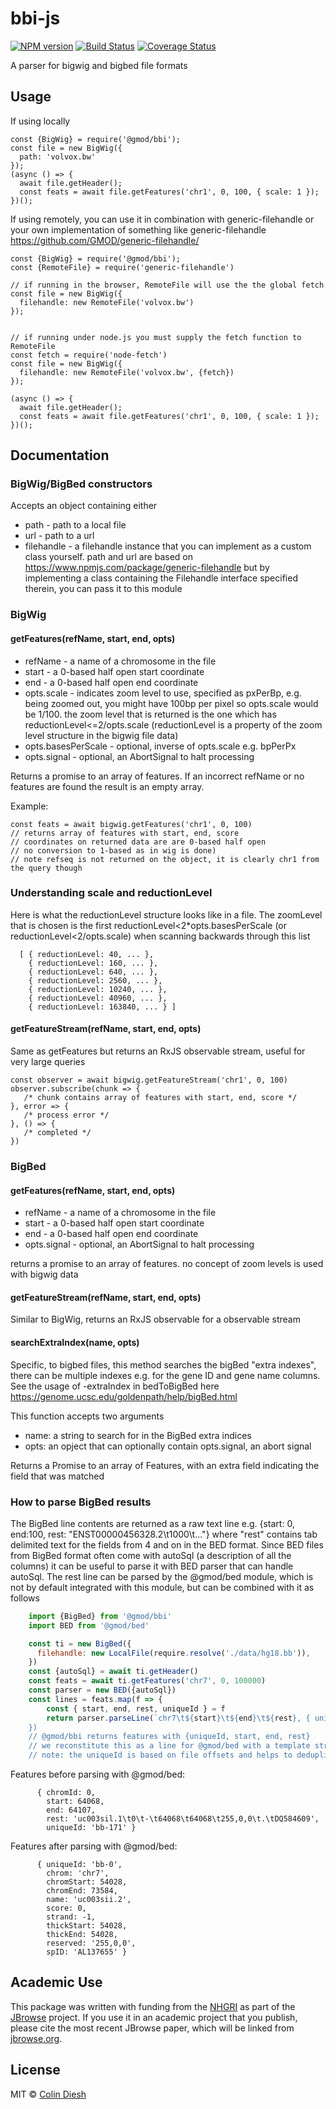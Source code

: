 # bbi-js

[![NPM version](https://img.shields.io/npm/v/@gmod/bbi.svg?style=flat-square)](https://npmjs.org/package/@gmod/bbi)
[![Build Status](https://img.shields.io/travis/GMOD/bbi-js/master.svg?style=flat-square)](https://travis-ci.org/GMOD/bbi-js) [![Coverage Status](https://img.shields.io/codecov/c/github/GMOD/bbi-js/master.svg?style=flat-square)](https://codecov.io/gh/GMOD/bbi-js/branch/master)


A parser for bigwig and bigbed file formats

## Usage

If using locally

    const {BigWig} = require('@gmod/bbi');
    const file = new BigWig({
      path: 'volvox.bw'
    });
    (async () => {
      await file.getHeader();
      const feats = await file.getFeatures('chr1', 0, 100, { scale: 1 });
    })();


If using remotely, you can use it in combination with generic-filehandle or your own implementation of something like generic-filehandle
https://github.com/GMOD/generic-filehandle/

    const {BigWig} = require('@gmod/bbi');
    const {RemoteFile} = require('generic-filehandle')

    // if running in the browser, RemoteFile will use the the global fetch
    const file = new BigWig({
      filehandle: new RemoteFile('volvox.bw')
    });


    // if running under node.js you must supply the fetch function to RemoteFile
    const fetch = require('node-fetch')
    const file = new BigWig({
      filehandle: new RemoteFile('volvox.bw', {fetch})
    });

    (async () => {
      await file.getHeader();
      const feats = await file.getFeatures('chr1', 0, 100, { scale: 1 });
    })();



## Documentation

### BigWig/BigBed constructors

Accepts an object containing either

* path - path to a local file
* url - path to a url
* filehandle - a filehandle instance that you can implement as a custom class yourself. path and url are based on https://www.npmjs.com/package/generic-filehandle but by implementing a class containing the Filehandle interface specified therein, you can pass it to this module


### BigWig

#### getFeatures(refName, start, end, opts)

* refName - a name of a chromosome in the file
* start - a 0-based half open start coordinate
* end - a 0-based half open end coordinate
* opts.scale - indicates zoom level to use, specified as pxPerBp, e.g. being zoomed out, you might have 100bp per pixel so opts.scale would be 1/100. the zoom level that is returned is the one which has reductionLevel<=2/opts.scale (reductionLevel is a property of the zoom level structure in the bigwig file data)
* opts.basesPerScale - optional, inverse of opts.scale e.g. bpPerPx
* opts.signal - optional, an AbortSignal to halt processing


Returns a promise to an array of features. If an incorrect refName or no features are found the result is an empty array.

Example:

    const feats = await bigwig.getFeatures('chr1', 0, 100)
    // returns array of features with start, end, score
    // coordinates on returned data are are 0-based half open
    // no conversion to 1-based as in wig is done)
    // note refseq is not returned on the object, it is clearly chr1 from the query though


### Understanding scale and reductionLevel

Here is what the reductionLevel structure looks like in a file. The zoomLevel that is chosen is the first reductionLevel<2*opts.basesPerScale (or reductionLevel<2/opts.scale) when scanning backwards through this list

      [ { reductionLevel: 40, ... },
        { reductionLevel: 160, ... },
        { reductionLevel: 640, ... },
        { reductionLevel: 2560, ... },
        { reductionLevel: 10240, ... },
        { reductionLevel: 40960, ... },
        { reductionLevel: 163840, ... } ]


#### getFeatureStream(refName, start, end, opts)

Same as getFeatures but returns an RxJS observable stream, useful for very large queries

    const observer = await bigwig.getFeatureStream('chr1', 0, 100)
    observer.subscribe(chunk => {
       /* chunk contains array of features with start, end, score */
    }, error => {
       /* process error */
    }, () => {
       /* completed */
    })

### BigBed

#### getFeatures(refName, start, end, opts)

* refName - a name of a chromosome in the file
* start - a 0-based half open start coordinate
* end - a 0-based half open end coordinate
* opts.signal - optional, an AbortSignal to halt processing

returns a promise to an array of features. no concept of zoom levels is used with bigwig data

#### getFeatureStream(refName, start, end, opts)

Similar to BigWig, returns an RxJS observable for a observable stream

#### searchExtraIndex(name, opts)

Specific, to bigbed files, this method searches the bigBed "extra indexes", there can be multiple indexes e.g. for the gene ID and gene name columns. See the usage of -extraIndex in bedToBigBed here https://genome.ucsc.edu/goldenpath/help/bigBed.html

This function accepts two arguments

- name: a string to search for in the BigBed extra indices
- opts: an opject that can optionally contain opts.signal, an abort signal

Returns a Promise to an array of Features, with an extra field indicating the field that was matched

### How to parse BigBed results

The BigBed line contents are returned as a raw text line e.g. {start: 0, end:100, rest: "ENST00000456328.2\t1000\t..."} where "rest" contains tab delimited text for the fields from 4 and on in the BED format.  Since BED files from BigBed format often come with autoSql (a description of all the columns) it can be useful to parse it with BED parser that can handle autoSql. The rest line can be parsed by the @gmod/bed module, which is not by default integrated with this module, but can be combined with it as follows


```js
    import {BigBed} from '@gmod/bbi'
    import BED from '@gmod/bed'

    const ti = new BigBed({
      filehandle: new LocalFile(require.resolve('./data/hg18.bb')),
    })
    const {autoSql} = await ti.getHeader()
    const feats = await ti.getFeatures('chr7', 0, 100000)
    const parser = new BED({autoSql})
    const lines = feats.map(f => {
        const { start, end, rest, uniqueId } = f
        return parser.parseLine(`chr7\t${start}\t${end}\t${rest}, { uniqueId })\
    })
    // @gmod/bbi returns features with {uniqueId, start, end, rest}
    // we reconstitute this as a line for @gmod/bed with a template string
    // note: the uniqueId is based on file offsets and helps to deduplicate exact feature copies if they exist
```

Features before parsing with @gmod/bed:

```
      { chromId: 0,
        start: 64068,
        end: 64107,
        rest: 'uc003sil.1\t0\t-\t64068\t64068\t255,0,0\t.\tDQ584609',
        uniqueId: 'bb-171' }
```

Features after parsing with @gmod/bed:

```
      { uniqueId: 'bb-0',
        chrom: 'chr7',
        chromStart: 54028,
        chromEnd: 73584,
        name: 'uc003sii.2',
        score: 0,
        strand: -1,
        thickStart: 54028,
        thickEnd: 54028,
        reserved: '255,0,0',
        spID: 'AL137655' }
```


## Academic Use

This package was written with funding from the [NHGRI](http://genome.gov) as part of the [JBrowse](http://jbrowse.org) project. If you use it in an academic project that you publish, please cite the most recent JBrowse paper, which will be linked from [jbrowse.org](http://jbrowse.org).

## License

MIT © [Colin Diesh](https://github.com/cmdcolin)

